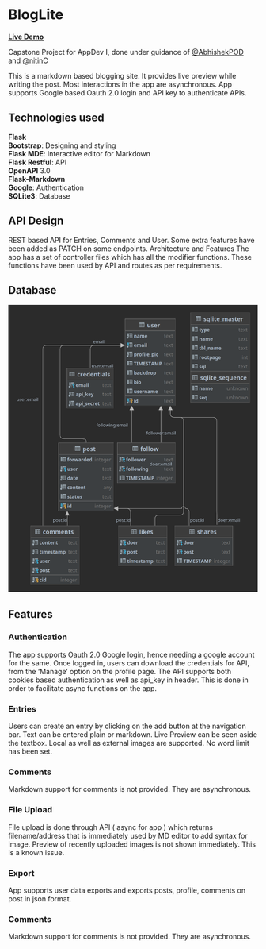 # BlogLite 

[**Live Demo**](https://bloglite-dx6d.onrender.com)


Capstone Project for AppDev I, done under guidance of [@AbhishekPOD](https://github.com/AbhishekPOD) and [@nitinC](https://chandrachoodan.gitlab.io/)

This is a markdown based blogging site. It provides live preview while writing the post. Most interactions in the app are asynchronous. App supports Google based Oauth 2.0 login and API key to authenticate APIs.

## Technologies used

**Flask** <br>
**Bootstrap**: Designing and styling <br>
**Flask MDE**: Interactive editor for Markdown <br>
**Flask Restful**: API <br>
**OpenAPI** 3.0 <br>
**Flask-Markdown** <br>
**Google**: Authentication <br>
**SQLite3**: Database <br>

## API Design
REST based API for Entries, Comments and User. Some extra features have been added as PATCH on some endpoints.
Architecture and Features
The app has a set of controller files which has all the modifier functions. These 
functions have been used by API and routes as per requirements.

## Database

![Schema](https://github.com/monees007/BlogLite/blob/9a977f09fd0a49c9a999298baf463240282d3032/schema.png)

## Features

### Authentication
The app supports Oauth 2.0 Google login, hence needing a google account for the same. Once logged in, users can download the credentials for API, from the ‘Manage’ option on the profile page. The API supports both cookies based authentication as well as api_key  in header. This is done in order to facilitate async functions on the app.

### Entries
Users can create an entry by clicking on the add button at the navigation bar. Text can be entered plain or markdown. Live Preview can be seen aside the textbox. Local as well as external images are supported. No word limit has been set.

### Comments
Markdown support for comments is not provided. They are asynchronous.

### File Upload
File upload is done through API ( async for app ) which returns filename/address that is immediately used by MD editor to add syntax for image. Preview of recently uploaded images is not shown immediately. This is a known issue.

### Export
App supports user data exports and exports posts, profile, comments on post in json format.

### Comments
Markdown support for comments is not provided. They are asynchronous.

<!-- 
## Video
<iframe src="https://drive.google.com/file/d/1WJVVwbNahIhuHh-KhOkC87tNJrJ2CvWg/preview" width="640" height="480" allow="autoplay"></iframe>
https://drive.google.com/file/d/1WJVVwbNahIhuHh-KhOkC87tNJrJ2CvWg/view?usp=sharing
https://drive.google.com/file/d/1Zj9_4Y02Vp6fepXk_wzNWczU4v3pVMCW/view?usp=sharing -->
